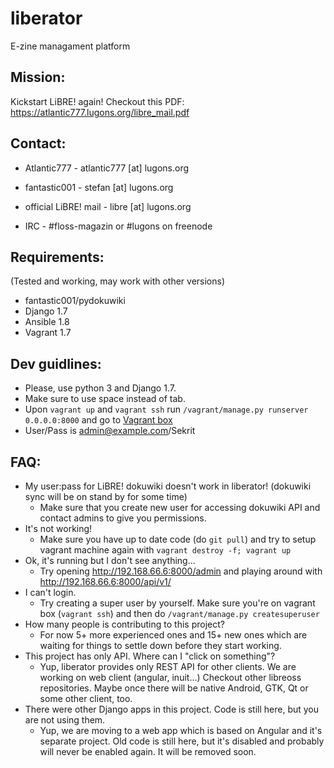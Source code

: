 liberator
=========

E-zine managament platform

Mission:
-------
Kickstart LiBRE! again!
Checkout this PDF: https://atlantic777.lugons.org/libre_mail.pdf


Contact:
--------
- Atlantic777 - atlantic777 [at] lugons.org
- fantastic001 - stefan [at] lugons.org
- official LiBRE! mail - libre [at] lugons.org

- IRC - #floss-magazin or #lugons on freenode

Requirements:
------------

(Tested and working, may work with other versions)

- fantastic001/pydokuwiki
- Django 1.7
- Ansible 1.8
- Vagrant 1.7

Dev guidlines:
-------------
- Please, use python 3 and Django 1.7.
- Make sure to use space instead of tab.
- Upon `vagrant up` and `vagrant ssh` run `/vagrant/manage.py runserver 0.0.0.0:8000` and go to [Vagrant box](http://192.168.66.6:8000/)
- User/Pass is admin@example.com/Sekrit

FAQ:
----
- My user:pass for LiBRE! dokuwiki doesn't work in liberator! (dokuwiki sync will be on stand by for some time)
  - Make sure that you create new user for accessing dokuwiki API and contact admins to give you permissions.
- It's not working!
  - Make sure you have up to date code (do `git pull`) and try to setup vagrant machine again with `vagrant destroy -f; vagrant up`
- Ok, it's running but I don't see anything...
  - Try opening http://192.168.66.6:8000/admin and playing around with http://192.168.66.6:8000/api/v1/
- I can't login.
  - Try creating a super user by yourself. Make sure you're on vagrant box (`vagrant ssh`) and then do `/vagrant/manage.py createsuperuser`
- How many people is contributing to this project?
  - For now 5+ more experienced ones and 15+ new ones which are waiting for things to settle down before they start working.
- This project has only API. Where can I "click on something"?
  - Yup, liberator provides only REST API for other clients. We are working on web client (angular, inuit...) Checkout other libreoss repositories. Maybe once there will be native Android, GTK, Qt or some other client, too.
- There were other Django apps in this project. Code is still here, but you are not using them.
  - Yup, we are moving to a web app which is based on Angular and it's separate project. Old code is still here, but it's disabled and probably will never be enabled again. It will be removed soon.
